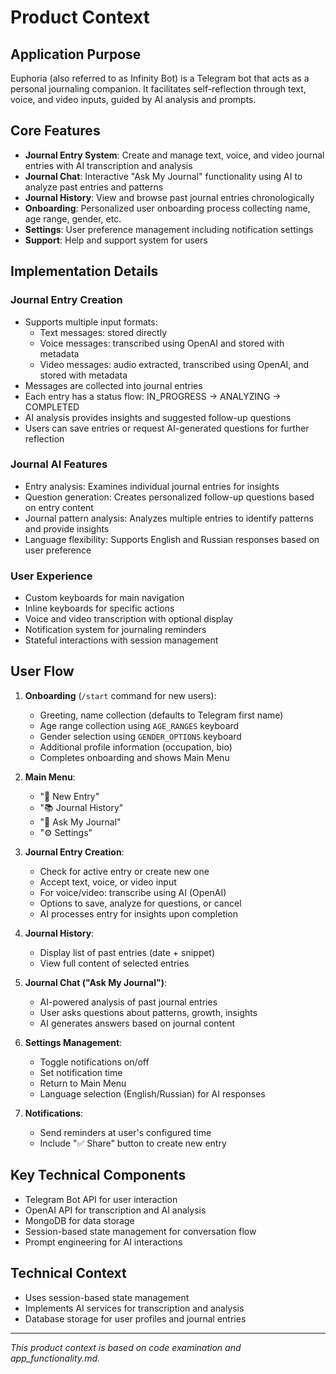 # Product Context

## Application Purpose
Euphoria (also referred to as Infinity Bot) is a Telegram bot that acts as a personal journaling companion. It facilitates self-reflection through text, voice, and video inputs, guided by AI analysis and prompts.

## Core Features
- **Journal Entry System**: Create and manage text, voice, and video journal entries with AI transcription and analysis
- **Journal Chat**: Interactive "Ask My Journal" functionality using AI to analyze past entries and patterns
- **Journal History**: View and browse past journal entries chronologically
- **Onboarding**: Personalized user onboarding process collecting name, age range, gender, etc.
- **Settings**: User preference management including notification settings
- **Support**: Help and support system for users

## Implementation Details

### Journal Entry Creation
- Supports multiple input formats:
  - Text messages: stored directly
  - Voice messages: transcribed using OpenAI and stored with metadata
  - Video messages: audio extracted, transcribed using OpenAI, and stored with metadata
- Messages are collected into journal entries
- Each entry has a status flow: IN_PROGRESS → ANALYZING → COMPLETED
- AI analysis provides insights and suggested follow-up questions
- Users can save entries or request AI-generated questions for further reflection

### Journal AI Features
- Entry analysis: Examines individual journal entries for insights
- Question generation: Creates personalized follow-up questions based on entry content
- Journal pattern analysis: Analyzes multiple entries to identify patterns and provide insights
- Language flexibility: Supports English and Russian responses based on user preference

### User Experience
- Custom keyboards for main navigation
- Inline keyboards for specific actions
- Voice and video transcription with optional display
- Notification system for journaling reminders
- Stateful interactions with session management

## User Flow
1. **Onboarding** (`/start` command for new users):
   - Greeting, name collection (defaults to Telegram first name)
   - Age range collection using `AGE_RANGES` keyboard
   - Gender selection using `GENDER_OPTIONS` keyboard
   - Additional profile information (occupation, bio)
   - Completes onboarding and shows Main Menu

2. **Main Menu**:
   - "📝 New Entry"
   - "📚 Journal History"
   - "🤔 Ask My Journal"
   - "⚙️ Settings"

3. **Journal Entry Creation**:
   - Check for active entry or create new one
   - Accept text, voice, or video input
   - For voice/video: transcribe using AI (OpenAI)
   - Options to save, analyze for questions, or cancel
   - AI processes entry for insights upon completion

4. **Journal History**:
   - Display list of past entries (date + snippet)
   - View full content of selected entries

5. **Journal Chat ("Ask My Journal")**:
   - AI-powered analysis of past journal entries
   - User asks questions about patterns, growth, insights
   - AI generates answers based on journal content

6. **Settings Management**:
   - Toggle notifications on/off
   - Set notification time
   - Return to Main Menu
   - Language selection (English/Russian) for AI responses

7. **Notifications**:
   - Send reminders at user's configured time
   - Include "✅ Share" button to create new entry

## Key Technical Components
- Telegram Bot API for user interaction
- OpenAI API for transcription and AI analysis
- MongoDB for data storage
- Session-based state management for conversation flow
- Prompt engineering for AI interactions

## Technical Context
- Uses session-based state management
- Implements AI services for transcription and analysis
- Database storage for user profiles and journal entries

---
*This product context is based on code examination and app_functionality.md.* 